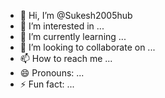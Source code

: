 - 👋 Hi, I’m @Sukesh2005hub
- 👀 I’m interested in ...
- 🌱 I’m currently learning ...
- 💞️ I’m looking to collaborate on ...
- 📫 How to reach me ...
- 😄 Pronouns: ...
- ⚡ Fun fact: ...

<!---
Sukesh2005hub/Sukesh2005hub is a ✨ special ✨ repository because its `README.md` (this file) appears on your GitHub profile.
You can click the Preview link to take a look at your changes.
--->
